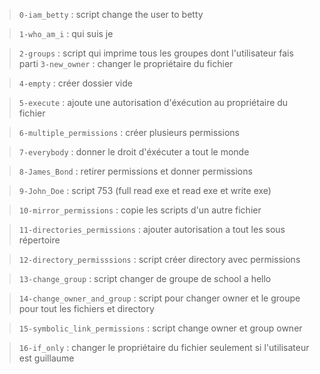 > `0-iam_betty` : script change the user to betty

> `1-who_am_i` : qui suis je

> `2-groups` : script qui imprime tous les groupes dont l'utilisateur fais parti
> `3-new_owner` : changer le propriétaire du fichier

> `4-empty` : créer dossier vide

> `5-execute` : ajoute une autorisation d'éxécution au propriétaire du fichier

> `6-multiple_permissions` : créer plusieurs permissions

> `7-everybody` : donner le droit d'éxécuter a tout le monde

> `8-James_Bond` : retirer permissions et donner permissions

> `9-John_Doe` : script 753 (full read exe et read exe et write exe)

> `10-mirror_permissions` : copie les scripts d'un autre fichier

> `11-directories_permissions` : ajouter autorisation a tout les sous répertoire

> `12-directory_permisssions` : script créer directory avec permissions

> `13-change_group` : script changer de groupe de school a hello

> `14-change_owner_and_group` : script pour changer owner et le groupe pour tout les fichiers et directory

> `15-symbolic_link_permissions` : script change owner et group owner

> `16-if_only` : changer le propriétaire du fichier seulement si l'utilisateur est guillaume
